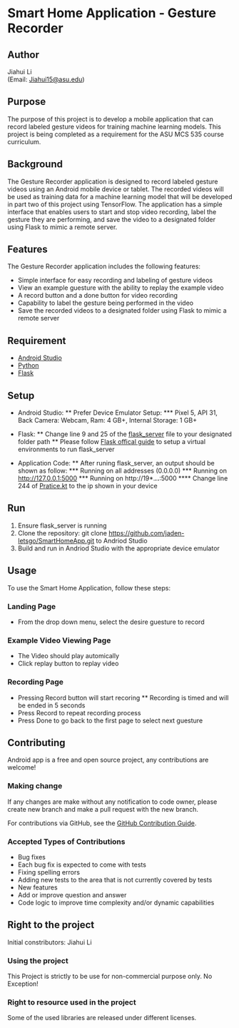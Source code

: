 
# Smart Home Application - Gesture Recorder

## Author
Jiahui Li\
(Email: Jiahui15@asu.edu)

## Purpose
The purpose of this project is to develop a mobile application that can record labeled gesture videos for training machine learning models. This project is being completed as a requirement for the ASU MCS 535 course curriculum.

## Background
The Gesture Recorder application is designed to record labeled gesture videos using an Android mobile device or tablet. The recorded videos will be used as training data for a machine learning model that will be developed in part two of this project using TensorFlow. The application has a simple interface that enables users to start and stop video recording, label the gesture they are performing, and save the video to a designated folder using Flask to mimic a remote server. 

## Features
The Gesture Recorder application includes the following features:

* Simple interface for easy recording and labeling of gesture videos
* View an example guesture with the ability to replay the example video
* A record button and a done button for video recording
* Capability to label the gesture being performed in the video
* Save the recorded videos to a designated folder using Flask to mimic a remote server

## Requirement
* [Android Studio](https://developer.android.com/)
* [Python](https://www.python.org/)
* [Flask](https://flask.palletsprojects.com/en/2.2.x/)

## Setup
* Android Studio:
** Prefer Device Emulator Setup:
*** Pixel 5, API 31, Back Camera: Webcam, Ram: 4 GB+, Internal Storage: 1 GB+

* Flask:
** Change line 9 and 25 of the [flask_server](https://github.com/jaden-letsgo/SmartHomeApp/blob/main/flask_server.py) file to your designated folder path
** Please follow [Flask offical guide](https://flask.palletsprojects.com/en/2.2.x/installation/#virtual-environments
) to setup a virtual environments to run flask_server

* Application Code:
** After runing flask_server, an output should be shown as follow:
*** Running on all addresses (0.0.0.0)
*** Running on http://127.0.0.1:5000
*** Running on http://19*.***.*.**:5000 
**** Change line 244 of [Pratice.kt](https://github.com/jaden-letsgo/SmartHomeApp/blob/main/app/src/main/java/com/example/smarthomeapp/Pratice.kt) to the ip shown in your device

## Run
1. Ensure flask_server is running
2. Clone the repository: git clone https://github.com/jaden-letsgo/SmartHomeApp.git to Andriod Studio
3. Build and run in Andriod Studio with the appropriate device emulator

## Usage
To use the Smart Home Application, follow these steps:

### Landing Page
* From the drop down menu, select the desire guesture to record

### Example Video Viewing Page
* The Video should play automically
* Click replay button to replay video

### Recording Page
* Pressing Record button will start recoring
** Recording is timed and will be ended in 5 seconds
* Press Record to repeat recording process
* Press Done to go back to the first page to select next guesture

## Contributing

Android app is a free and open source project, any contributions are welcome!

### Making change

If any changes are make without any notification to code owner, please create new branch and make a pull request with the new branch.

For contributions via GitHub, see the [GitHub Contribution Guide](CONTRIBUTING.md).

### Accepted Types of Contributions
* Bug fixes
* Each bug fix is expected to come with tests
* Fixing spelling errors
* Adding new tests to the area that is not currently covered by tests
* New features
* Add or improve question and answer
* Code logic to improve time complexity and/or dynamic capabilities

## Right to the project

Initial constributors: Jiahui Li

### Using the project

This Project is strictly to be use for non-commercial purpose only. No Exception!

### Right to resource used in the project

Some of the used libraries are released under different licenses.
